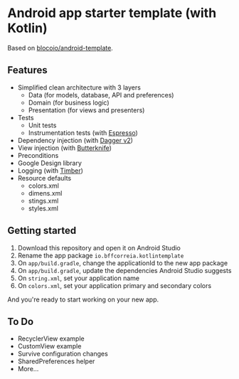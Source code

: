 # Android app starter template (with Kotlin)

Based on [blocoio/android-template](https://github.com/blocoio/android-template).

## Features

- Simplified clean architecture with 3 layers
    - Data (for models, database, API and preferences)
    - Domain (for business logic)
    - Presentation (for views and presenters)
- Tests
    - Unit tests
    - Instrumentation tests (with [Espresso](https://google.github.io/android-testing-support-library/docs/espresso/))
- Dependency injection (with [Dagger v2](https://google.github.io/dagger/))
- View injection (with [Butterknife](https://jakewharton.github.io/butterknife/))
- Preconditions
- Google Design library
- Logging (with [Timber](https://github.com/JakeWharton/timber))
- Resource defaults
    - colors.xml
    - dimens.xml
    - stings.xml
    - styles.xml

## Getting started

1. Download this repository and open it on Android Studio
1. Rename the app package `io.bffcorreia.kotlintemplate`
1. On `app/build.gradle`, change the applicationId to the new app package
1. On `app/build.gradle`, update the dependencies Android Studio suggests
1. On `string.xml`, set your application name
1. On `colors.xml`, set your application primary and secondary colors

And you're ready to start working on your new app.

## To Do

- RecyclerView example
- CustomView example
- Survive configuration changes
- SharedPreferences helper
- More...